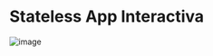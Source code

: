 # Stateless App Interactiva
![image](https://user-images.githubusercontent.com/71467399/118340259-6e378500-b4d8-11eb-88e1-6ca3ae72e491.png)

